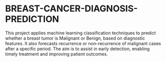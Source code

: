 # BREAST-CANCER-DIAGNOSIS-PREDICTION
This project applies machine learning classification techniques to predict whether a breast tumor is Malignant or Benign, based on diagnostic features. It also forecasts recurrence or non-recurrence of malignant cases after a specific period. The aim is to assist in early detection, enabling timely treatment and improving patient outcomes.
